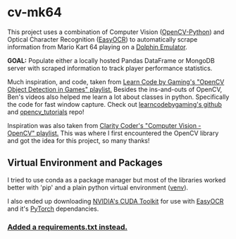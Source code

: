 # cv-mk64
This project uses a combination of Computer Vision ([OpenCV-Python](https://docs.opencv.org/master/d6/d00/tutorial_py_root.html)) and Optical Character Recognition ([EasyOCR](https://github.com/JaidedAI/EasyOCR)) to automatically scrape information from Mario Kart 64 playing on a [Dolphin Emulator](https://dolphin-emu.org/).

**GOAL:** Populate either a locally hosted Pandas DataFrame or MongoDB server with scraped information to track player performance statistics. 

Much inspiration, and code, taken from [Learn Code by Gaming's "OpenCV Object Detection in Games" playlist.](https://www.youtube.com/playlist?list=PL1m2M8LQlzfKtkKq2lK5xko4X-8EZzFPI) Besides the ins-and-outs of OpenCV, Ben's videos also helped me learn a lot about classes in python. Specifically the code for fast window capture. Check out [learncodebygaming's github](https://github.com/learncodebygaming) and [opencv_tutorials](https://github.com/learncodebygaming/opencv_tutorials) repo!

Inspiration was also taken from [Clarity Coder's "Computer Vision - OpenCV" playlist.](https://youtube.com/playlist?list=PLFAkc-SDlaKwdZqul_KTpNsw1U2ViKmbD) This was where I first encountered the OpenCV library and got the idea for this project, so many thanks!


## Virtual Environment and Packages

I tried to use conda as a package manager but most of the libraries worked better with 'pip' and a plain python virtual environment ([venv](https://docs.python.org/3/library/venv.html)).

I also ended up downloading [NVIDIA's CUDA Toolkit](https://developer.nvidia.com/cuda-toolkit) for use with [EasyOCR](https://github.com/JaidedAI/EasyOCR) and it's [PyTorch](https://pytorch.org/) dependancies. 

### [Added a requirements.txt instead.](https://stackoverflow.com/questions/51863155/do-we-need-to-upload-virtual-env-on-github-too) 